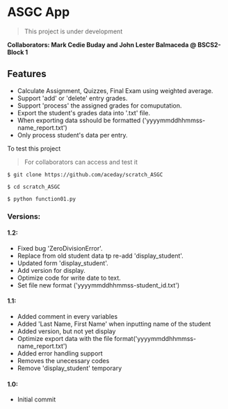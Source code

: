 # ASGC App
> This project is under development

 __Collaborators: Mark Cedie Buday and John Lester Balmaceda @ BSCS2-Block 1__

## Features
- Calculate Assignment, Quizzes, Final Exam using weighted average.
- Support 'add' or 'delete' entry grades.
- Support 'process' the assigned grades for comuputation.
- Export the student's grades data into '.txt' file.
- When exporting data sshould be formatted ('yyyymmddhhmmss-name_report.txt')
- Only process student's data per entry.


To test this project
> For collaborators can access and test it

`$ git clone https://github.com/aceday/scratch_ASGC` 

`$ cd scratch_ASGC`

`$ python function01.py`

### Versions:
#### 1.2:
- Fixed bug 'ZeroDivisionError'.
- Replace from old student data tp re-add 'display_student'.
- Updated form 'display_student'.
- Add version for display.
- Optimize code for write date to text.
- Set file new format ('yyyymmddhhmmss-student_id.txt')
#### 1.1:
- Added comment in every variables
- Added 'Last Name, First Name' when inputting name of the student
- Added version, but not yet display
- Optimize export data with the file format('yyyymmddhhmmss-name_report.txt')
- Added error handling support
- Removes the unecessary codes
- Remove 'display_student' temporary
#### 1.0:
- Initial commit